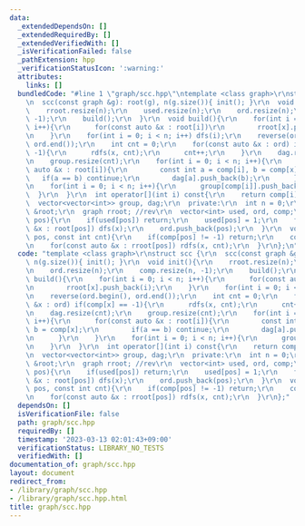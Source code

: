 ```yaml
---
data:
  _extendedDependsOn: []
  _extendedRequiredBy: []
  _extendedVerifiedWith: []
  _isVerificationFailed: false
  _pathExtension: hpp
  _verificationStatusIcon: ':warning:'
  attributes:
    links: []
  bundledCode: "#line 1 \"graph/scc.hpp\"\ntemplate <class graph>\r\nstruct scc {\r\
    \n  scc(const graph &g): root(g), n(g.size()){ init(); }\r\n  void init(){\r\n\
    \    rroot.resize(n);\r\n    used.resize(n);\r\n    ord.resize(n);\r\n    comp.resize(n,\
    \ -1);\r\n    build();\r\n  }\r\n  void build(){\r\n    for(int i = 0; i < n;\
    \ i++){\r\n      for(const auto &x : root[i])\r\n        rroot[x].push_back(i);\r\
    \n    }\r\n    for(int i = 0; i < n; i++) dfs(i);\r\n    reverse(ord.begin(),\
    \ ord.end());\r\n    int cnt = 0;\r\n    for(const auto &x : ord) if(comp[x] ==\
    \ -1){\r\n      rdfs(x, cnt);\r\n      cnt++;\r\n    }\r\n    dag.resize(cnt);\r\
    \n    group.resize(cnt);\r\n    for(int i = 0; i < n; i++){\r\n      for(const\
    \ auto &x : root[i]){\r\n        const int a = comp[i], b = comp[x];\r\n     \
    \   if(a == b) continue;\r\n        dag[a].push_back(b);\r\n      }\r\n    }\r\
    \n    for(int i = 0; i < n; i++){\r\n      group[comp[i]].push_back(i);\r\n  \
    \  }\r\n  }\r\n  int operator[](int i) const{\r\n    return comp[i];\r\n  }\r\n\
    \  vector<vector<int>> group, dag;\r\n  private:\r\n  int n = 0;\r\n  const graph\
    \ &root;\r\n  graph rroot; //rev\r\n  vector<int> used, ord, comp;\r\n  void dfs(int\
    \ pos){\r\n    if(used[pos]) return;\r\n    used[pos] = 1;\r\n    for(const auto\
    \ &x : root[pos]) dfs(x);\r\n    ord.push_back(pos);\r\n  }\r\n  void rdfs(int\
    \ pos, const int cnt){\r\n    if(comp[pos] != -1) return;\r\n    comp[pos] = cnt;\r\
    \n    for(const auto &x : rroot[pos]) rdfs(x, cnt);\r\n  }\r\n};\n"
  code: "template <class graph>\r\nstruct scc {\r\n  scc(const graph &g): root(g),\
    \ n(g.size()){ init(); }\r\n  void init(){\r\n    rroot.resize(n);\r\n    used.resize(n);\r\
    \n    ord.resize(n);\r\n    comp.resize(n, -1);\r\n    build();\r\n  }\r\n  void\
    \ build(){\r\n    for(int i = 0; i < n; i++){\r\n      for(const auto &x : root[i])\r\
    \n        rroot[x].push_back(i);\r\n    }\r\n    for(int i = 0; i < n; i++) dfs(i);\r\
    \n    reverse(ord.begin(), ord.end());\r\n    int cnt = 0;\r\n    for(const auto\
    \ &x : ord) if(comp[x] == -1){\r\n      rdfs(x, cnt);\r\n      cnt++;\r\n    }\r\
    \n    dag.resize(cnt);\r\n    group.resize(cnt);\r\n    for(int i = 0; i < n;\
    \ i++){\r\n      for(const auto &x : root[i]){\r\n        const int a = comp[i],\
    \ b = comp[x];\r\n        if(a == b) continue;\r\n        dag[a].push_back(b);\r\
    \n      }\r\n    }\r\n    for(int i = 0; i < n; i++){\r\n      group[comp[i]].push_back(i);\r\
    \n    }\r\n  }\r\n  int operator[](int i) const{\r\n    return comp[i];\r\n  }\r\
    \n  vector<vector<int>> group, dag;\r\n  private:\r\n  int n = 0;\r\n  const graph\
    \ &root;\r\n  graph rroot; //rev\r\n  vector<int> used, ord, comp;\r\n  void dfs(int\
    \ pos){\r\n    if(used[pos]) return;\r\n    used[pos] = 1;\r\n    for(const auto\
    \ &x : root[pos]) dfs(x);\r\n    ord.push_back(pos);\r\n  }\r\n  void rdfs(int\
    \ pos, const int cnt){\r\n    if(comp[pos] != -1) return;\r\n    comp[pos] = cnt;\r\
    \n    for(const auto &x : rroot[pos]) rdfs(x, cnt);\r\n  }\r\n};"
  dependsOn: []
  isVerificationFile: false
  path: graph/scc.hpp
  requiredBy: []
  timestamp: '2023-03-13 02:01:43+09:00'
  verificationStatus: LIBRARY_NO_TESTS
  verifiedWith: []
documentation_of: graph/scc.hpp
layout: document
redirect_from:
- /library/graph/scc.hpp
- /library/graph/scc.hpp.html
title: graph/scc.hpp
---
```

